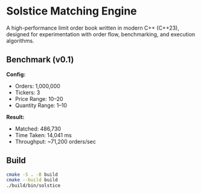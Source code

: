 # Solstice Matching Engine

A high-performance limit order book written in modern C++ (C++23), designed for experimentation with order flow, benchmarking, and execution algorithms.

## Benchmark (v0.1)

**Config:**
- Orders: 1,000,000
- Tickers: 3
- Price Range: 10–20
- Quantity Range: 1–10

**Result:**
- Matched: 486,730
- Time Taken: 14,041 ms
- Throughput: ~71,200 orders/sec

## Build

```bash
cmake -S . -B build
cmake --build build
./build/bin/solstice
```
